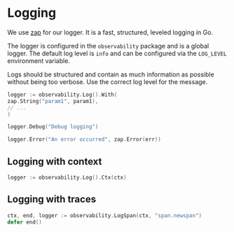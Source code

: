 # Logging

We use [zap](https://github.com/uber-go/zap) for our logger. It is a fast, structured, leveled logging in Go.

The logger is configured in the `observability` package and is a global logger. The default log
level is `info` and can be configured via the `LOG_LEVEL` environment variable.

Logs should be structured and contain as much information as possible without being too verbose. Use the correct log
level for the message.

```go
logger := observability.Log().With(
zap.String("param1", param1),
// ...
)

logger.Debug("Debug logging")

logger.Error("An error occurred", zap.Error(err))
```

## Logging with context

```go
logger := observability.Log().Ctx(ctx)
```

## Logging with traces

```go
ctx, end, logger := observability.LogSpan(ctx, "span.newspan")
defer end()
```
